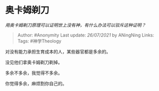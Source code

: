 # 奥卡姆剃刀
*用奥卡姆剃刀原理可以证明世上没有神，有什么办法可以驳斥这种证明？*

> Author: #Anonymity 
Last update: *26/07/2021* by ANingNing
Links:
Tags: #神学Theology 

对没有能力承担生育成本的人，某些器官都是多余的。

没见他们拿奥卡姆剃刀剃掉。

  

多余不多余，我觉得不多余。

你觉得多余，麻烦割你自己的。